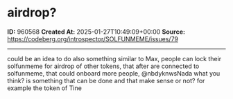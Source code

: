 # airdrop?

**ID:** 960568
**Created At:** 2025-01-27T10:49:09+00:00
**Source:** https://codeberg.org/introspector/SOLFUNMEME/issues/79

---

could be an idea to do also something similar to Max, people can lock their solfunmeme for airdrop of other tokens, that after are connected to solfunmeme, that could onboard more people, @nbdyknwsNada  what you think? is something that can be done and that make sense or not? for example the token of Tine